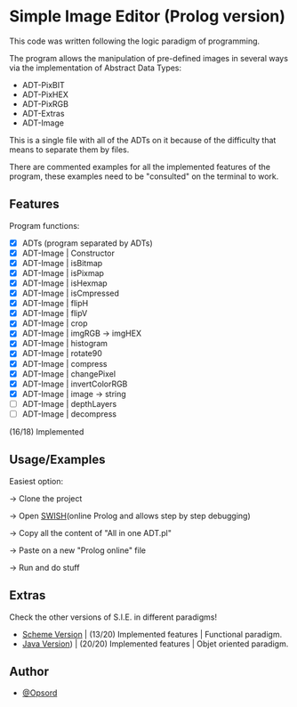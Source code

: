 
# Simple Image Editor (Prolog version)

This code was written following the logic paradigm of programming.

The program allows the manipulation of pre-defined images in several 
ways via the implementation of Abstract Data Types:

- ADT-PixBIT
- ADT-PixHEX
- ADT-PixRGB
- ADT-Extras
- ADT-Image

This is a single file with all of the ADTs on it because of the difficulty
that means to separate them by files.

There are commented examples for all the implemented features of the program,
these examples need to be "consulted" on the terminal to work.


## Features

Program functions:

- [x]  ADTs (program separated by ADTs)
- [x]  ADT-Image | Constructor
- [x]  ADT-Image | isBitmap
- [x]  ADT-Image | isPixmap
- [x]  ADT-Image | isHexmap
- [x]  ADT-Image | isCmpressed
- [x]  ADT-Image | flipH
- [x]  ADT-Image | flipV
- [x]  ADT-Image | crop
- [x]  ADT-Image | imgRGB -> imgHEX
- [x]  ADT-Image | histogram
- [x]  ADT-Image | rotate90
- [x]  ADT-Image | compress
- [x]  ADT-Image | changePixel
- [x]  ADT-Image | invertColorRGB
- [x]  ADT-Image | image -> string
- [ ]  ADT-Image | depthLayers
- [ ]  ADT-Image | decompress

(16/18) Implemented


## Usage/Examples

Easiest option:

-> Clone the project

-> Open [SWISH](https://swish.swi-prolog.org/)(online Prolog and allows step by step debugging)

-> Copy all the content of "All in one ADT.pl"

-> Paste on a new "Prolog online" file

-> Run and do stuff





## Extras

Check the other versions of S.I.E. in different paradigms!

- [Scheme Version](https://github.com/Opsord/Simple_Image_Editor-Scheme) | (13/20) Implemented features | Functional paradigm.
- [Java Version](https://github.com/Opsord/Simple_Image_Editor-Java)) | (20/20) Implemented features | Objet oriented paradigm.
## Author

- [@Opsord](https://www.github.com/Opsord)

